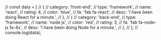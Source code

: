   // const data = [
  //   {
  //     category: 'front-end',
  //     type: 'framework',
  //     name: 'react',
  //     rating: 4,
  //     color: 'blue',
  //     fa: 'fab fa-react',
  //     desc: 'I have been doing React for a minute.',
  //   },
  //   {
  //     category: 'back-end',
  //     type: 'framework',
  //     name: 'node js',
  //     color: 'red',
  //     rating: 3,
  //     fa: 'fab fa-node-js fa-4x',
  //     desc: 'I have been doing Node for a minute.',
  //   },
  // ];
  // console.log(data);